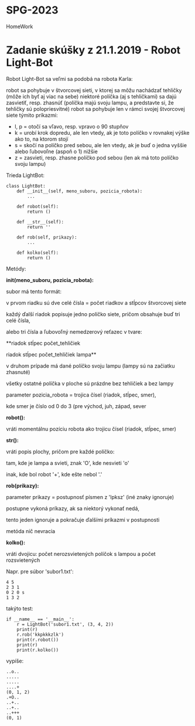 # SPG-2023
HomeWork

# Zadanie skúšky z 21.1.2019 - Robot Light-Bot
Robot Light-Bot sa veľmi sa podobá na robota Karla:

robot sa pohybuje v štvorcovej sieti, v ktorej sa môžu nachádzať tehličky (môže ich byť aj viac na sebe)
niektoré políčka (aj s tehličkami) sa dajú zasvietiť, resp. zhasnúť (políčka majú svoju lampu, a predstavte si, že tehličky sú polopriesvitné)
robot sa pohybuje len v rámci svojej štvorcovej siete týmito príkazmi:

- l, p = otočí sa vľavo, resp. vpravo o 90 stupňov
- k = urobí krok dopredu, ale len vtedy, ak je toto políčko v rovnakej výške ako to, na ktorom stojí
- s = skočí na políčko pred sebou, ale len vtedy, ak je buď o jedna vyššie alebo ľubovoľne (aspoň o 1) nižšie
- z = zasvieti, resp. zhasne políčko pod sebou (len ak má toto políčko svoju lampu)

Trieda LightBot:

    class LightBot:
        def __init__(self, meno_suboru, pozicia_robota):
            ...

        def robot(self):
            return ()

        def __str__(self):
            return ''

        def rob(self, prikazy):
            ...

        def kolko(self):
            return ()
Metódy:

**__init__(meno_suboru, pozicia_robota):**


subor má tento formát:

v prvom riadku sú dve celé čísla = počet riadkov a stĺpcov štvorcovej siete

každý ďalší riadok popisuje jedno políčko siete, pričom obsahuje buď tri celé čísla,

alebo tri čísla a ľubovoľný nemedzerový reťazec v tvare:

  **riadok stĺpec počet_tehličiek
  
  riadok stĺpec počet_tehličiek lampa**
  
v druhom prípade má dané políčko svoju lampu (lampy sú na začiatku zhasnuté)

všetky ostatné políčka v ploche sú prázdne bez tehličiek a bez lampy

parameter pozicia_robota = trojica čísel (riadok, stĺpec, smer), 

kde smer je číslo od 0 do 3 (pre východ, juh, západ, sever

**robot():**


vráti momentálnu pozíciu robota ako trojicu čísel (riadok, stĺpec, smer)

**__str__():**


vráti popis plochy, pričom pre každé políčko:

tam, kde je lampa a svieti, znak 'O', kde nesvieti 'o'

inak, kde bol robot '+', kde ešte nebol '.'

**rob(prikazy):**

parameter prikazy = postupnosť písmen z 'lpksz' (iné znaky ignoruje)

postupne vykoná príkazy, ak sa niektorý vykonať nedá, 

tento jeden ignoruje a pokračuje ďalšími príkazmi v postupnosti

metóda nič nevracia

**kolko():**


vráti dvojicu: počet nerozsvietených políčok s lampou a počet rozsvietených

Napr. pre súbor 'subor1.txt':

    4 5
    2 3 1
    0 2 0 s
    1 3 2
takýto test:

    if __name__ == '__main__':
        r = LightBot('subor1.txt', (3, 4, 2))
        print(r)
        r.rob('kkpkkkzlk')
        print(r.robot())
        print(r)
        print(r.kolko())
vypíše:

    ..o..
    .....
    .....
    ....+
    (0, 1, 2)
    .+O..
    ..+..
    ..+..
    ..+++
    (0, 1)
